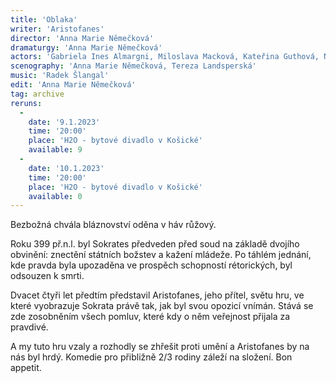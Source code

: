 ```yaml
---
title: 'Oblaka'
writer: 'Aristofanes'
director: 'Anna Marie Němečková'
dramaturgy: 'Anna Marie Němečková'
actors: 'Gabriela Ines Almargni, Miloslava Macková, Kateřina Guthová, Natálie Stančáková, Anastázie Šedivá, Barbora Humlová'
scenography: 'Anna Marie Němečková, Tereza Landsperská'
music: 'Radek Šlangal'
edit: 'Anna Marie Němečková'
tag: archive
reruns:
  -
    date: '9.1.2023'
    time: '20:00'
    place: 'H2O - bytové divadlo v Košické'
    available: 9
  -  
    date: '10.1.2023'
    time: '20:00'
    place: 'H2O - bytové divadlo v Košické'
    available: 0
---
```

Bezbožná chvála bláznovství oděna v háv růžový. 

Roku 399 př.n.l. byl Sokrates předveden před soud na základě dvojího obvinění: znectění státních božstev a kažení mládeže. Po táhlém jednání, kde pravda byla upozaděna ve prospěch schopností rétorických, byl  odsouzen k smrti. 

Dvacet čtyři let předtím představil Aristofanes, jeho přítel, světu hru, ve které vyobrazuje Sokrata právě tak, jak byl svou opozicí vnímán. Stává se zde zosobněním všech pomluv, které kdy o něm veřejnost přijala za pravdivé. 

A my tuto hru vzaly a rozhodly se zhřešit proti umění a Aristofanes by na nás byl hrdý. Komedie pro přibližně 2/3 rodiny záleží na složení. Bon appetit.
